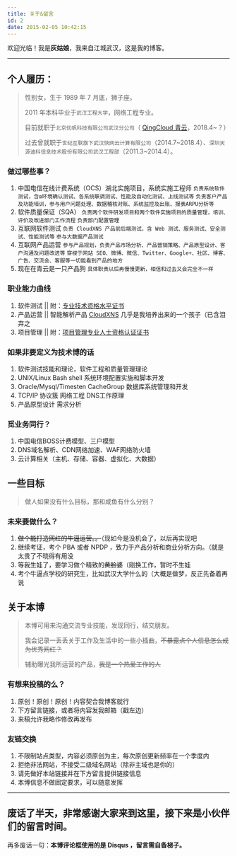 ```yaml
---
title: 关于&留言
id: 2
date: 2015-02-05 10:42:15
---
```


欢迎光临！我是**灰姑娘**，我来自江城武汉，这是我的博客。

* * *

## 个人履历：

> 性别女，生于 1989 年 7 月底，狮子座。
> 
> 2011 年本科毕业于`武汉工程大学`，网络工程专业。
> 
> 目前就职于`北京优帆科技有限公司武汉分公司`（ [QingCloud 青云](https://www.qingcloud.com)，2018.4~？）
>
> 过去曾就职于`世纪互联旗下武汉快网云计算有限公司`（2014.7~2018.4）、`深圳天源迪科信息技术股份有限公司武汉工程部`（2011.3~2014.4）。
> 

### 做过哪些事？

1. 中国电信在线计费系统（OCS）湖北实施项目，系统实施工程师
    `负责系统软件测试，含α环境确认测试、各系统联调测试、性能及自动化测试、上线测试等`
    `负责客户产品及功能培训，参与用户问题处理、数据稽核对账、系统监控及出账、报表ARPU分析等`
2. 软件质量保证（SQA）
    `负责两个软件研发项目和两个软件实施项目的质量管理，培训、评价及改进部门工作流程`
    `负责部门配置管理`
3. 互联网软件测试
    `负责 CloudXNS 产品前后端测试，含 Web 测试、服务测试、安全测试、性能测试等`
    `参与大数据产品测试`
4. 互联网产品运营
    `参与产品规划，负责产品市场分析、产品营销策略、产品原型设计、客户沟通及问题改进等`
    `穿梭于网站 SEO、微博、微信、Twitter、Google+、社区、博客、广告、交流会、客服等一切能看到产品的地方`
5. 现在在青云是一只产品狗
    `具体职责以后再慢慢更新，相信和过去又会完全不一样`

### 职业能力曲线

1. 软件测试  || 附：[专业技术资格水平证书](/2015/GetTestingCertificate/)
2. 产品运营  || 智能解析产品 [CloudXNS](https://www.cloudxns.net) 几乎是我培养出来的一个孩子（已含泪弃之
3. 项目管理  || 附：[项目管理专业人士资格认证证书](/2017/GetPMPCertificate/)

### 如果非要定义为技术博的话

1. 软件测试技能和理论，软件工程和质量管理理论
2. UNIX/Linux Bash shell 系统环境配置实施和脚本开发
3. Oracle/Mysql/Timesten CacheGroup 数据库系统管理和开发
4. TCP/IP 协议簇 网络工程 DNS工作原理
5. 产品原型设计 需求分析

### 觅业务同行？

1. 中国电信BOSS计费模型、三户模型
2. DNS域名解析、CDN网络加速、WAF网络防火墙
3. 云计算相关（主机、存储、容器、虚拟化、大数据）

## 一些目标

> 做人如果没有什么目标，那和咸鱼有什么分别？

### 未来要做什么？

1. ~~做个能打造网红的牛逼运营。。~~（现如今是没机会了，以后再实现吧
2. 继续考证，考个 PBA 或者 NPDP ，致力于产品分析和商业分析方向。（就是太贵了不晓得有用没
3. 等我生娃了，要学习做个精致的~~黄脸婆~~（刚换工作，暂时不生娃
4. 考个牛逼点学校的研究生，比如武汉大学什么的（大概是做梦，反正先备着再说

## 关于本博

> 本博可用来沟通交流专业技能，发现同行，结交朋友。
>
> 我会记录一丢丢关于工作及生活中的一些小插曲，~~不暴露点个人信息怎么成为优秀网红？~~
>
> 辅助曝光我所运营的产品，~~我是一个热爱工作的人~~

### 有想来投稿的么？

1. 原创！原创！原创！内容契合我博客就行
2. 下方留言链接，或者将内容发我邮箱（戳左边）
3. 来稿允许我略作修改再发布

### 友链交换

1. 不限制站点类型，内容必须原创为主，每次原创更新频率在一个季度内
2. 拒绝非法网站，不接受二级域名网站（除非主域也是你的）
3. 请先做好本站链接并在下方留言提供链接信息
4. 本博信息不做固定要求，可以随意发挥

* * *

## 废话了半天，非常感谢大家来到这里，接下来是小伙伴们的留言时间。

再多废话一句：**本博评论框使用的是 Disqus ，留言需自备梯子。**